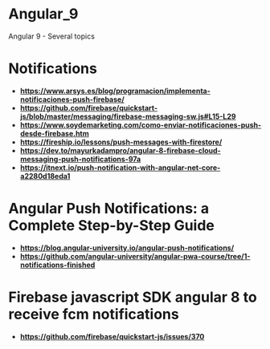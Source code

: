 # Angular_9
Angular 9 - Several topics

# Notifications

* **https://www.arsys.es/blog/programacion/implementa-notificaciones-push-firebase/**
* **https://github.com/firebase/quickstart-js/blob/master/messaging/firebase-messaging-sw.js#L15-L29**
* **https://www.soydemarketing.com/como-enviar-notificaciones-push-desde-firebase.htm**
* **https://fireship.io/lessons/push-messages-with-firestore/**
* **https://dev.to/mayurkadampro/angular-8-firebase-cloud-messaging-push-notifications-97a**
* **https://itnext.io/push-notification-with-angular-net-core-a2280d18eda1**

# Angular Push Notifications: a Complete Step-by-Step Guide
* **https://blog.angular-university.io/angular-push-notifications/**
* **https://github.com/angular-university/angular-pwa-course/tree/1-notifications-finished**

# Firebase javascript SDK angular 8 to receive fcm notifications
* **https://github.com/firebase/quickstart-js/issues/370**
